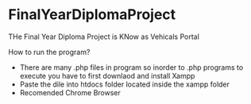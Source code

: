 # FinalYearDiplomaProject

THe Final Year Diploma Project is KNow as Vehicals Portal 

How to run the program?

- There are many .php files in program so inorder to .php programs to execute you have to first downlaod and install Xampp
- Paste the dile into htdocs folder located inside the xampp folder
- Recomended Chrome Browser